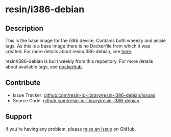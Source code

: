 # resin/i386-debian

## Description
This is the base image for the i386 device. Contains both wheezy and jessie tags. As this is a base image there is no Dockerfile from which it was created. For more details about resin/i386-debian, see [here][resin-base-images].

resin/i386-debian is built weekly from this repository. For more details about available tags, see [dockerhub][i386-dockerhub-link].

## Contribute

- Issue Tracker: [github.com/resin-io-library/resin-i386-debian/issues][issue-tracker]
- Source Code: [github.com/resin-io-library/resin-i386-debian][source-code]

## Support

If you're having any problem, please [raise an issue][issue-tracker] on GitHub.

[i386-dockerhub-link]:https://registry.hub.docker.com/u/resin/i386-debian/
[resin-base-images]:http://docs.resin.io/#/pages/configuration/resin-base-images.md
[source-code]:https://github.com/resin-io-library/resin-i386-debian
[issue-tracker]:https://github.com/resin-io-library/resin-i386-debian/issues
